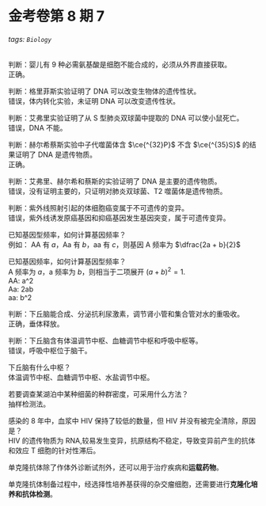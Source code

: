 # 金考卷第 8 期 7

###### tags: `Biology`

判断：婴儿有 9 种必需氨基酸是细胞不能合成的，必须从外界直接获取。  
正确。

判断：格里菲斯实验证明了 DNA 可以改变生物体的遗传性状。  
错误，体内转化实验，未证明 DNA 可以改变遗传性状。

判断：艾弗里实验证明了从 S 型肺炎双球菌中提取的 DNA 可以使小鼠死亡。  
错误，DNA 不能。

判断：赫尔希蔡斯实验中子代噬菌体含 $\ce{^{32}P}$ 不含 $\ce{^{35}S}$ 的结果证明了 DNA 是遗传物质。  
正确。

判断：艾弗里、赫尔希和蔡斯的实验证明了 DNA 是主要的遗传物质。  
错误，没有证明主要的，只证明对肺炎双球菌、T2 噬菌体是遗传物质。

判断：紫外线照射引起的体细胞癌变属于不可遗传的变异。  
错误，紫外线诱发原癌基因和抑癌基因发生基因突变，属于可遗传变异。

已知基因型频率，如何计算基因频率？  
例如： AA 有 $a$，Aa 有 $b$，aa 有 $c$，则基因 A 频率为 $\dfrac{2a + b}{2}$

已知基因频率，如何计算基因型频率？  
A 频率为 $a$，a 频率为 $b$，则相当于二项展开 $(a+b)^2 = 1$.  
AA: a^2  
Aa: 2ab  
aa: b^2

判断：下丘脑能合成、分泌抗利尿激素，调节肾小管和集合管对水的重吸收。  
正确，垂体释放。

判断：下丘脑含有体温调节中枢、血糖调节中枢和呼吸中枢等。  
错误，呼吸中枢位于脑干。

下丘脑有什么中枢？  
体温调节中枢、血糖调节中枢、水盐调节中枢。

若要调查某湖泊中某种细菌的种群密度，可采用什么方法？  
抽样检测法。

感染的 8 年中，血浆中 HIV 保持了较低的数量，但 HIV 并没有被完全清除，原因是？  
HIV 的遗传物质为 RNA,较易发生变异，抗原结构不稳定，导致变异前产生的抗体和效应 T 细胞的针对性滞后。

单克隆抗体除了作体外诊断试剂外，还可以用于治疗疾病和**运载药物**。

单克隆抗体制备过程中，经选择性培养基获得的杂交瘤细胞，还需要进行**克隆化培养和抗体检测**。
